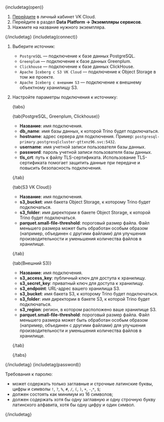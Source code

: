 {includetag(open)}

1. [Перейдите](https://msk.cloud.vk.com/app/) в личный кабинет VK Cloud.
1. Перейдите в раздел **Data Platform → Экземпляры сервисов**.
1. Нажмите на название нужного экземпляра.

{/includetag}
{includetag(connect)}

1. Выберите источник:

   - `PostgreSQL` — подключение к базе данных PostgreSQL.
   - `Greenplum` — подключение к базе данных Greenplum.
   - `Clickhouse` — подключение к базе данных ClickHouse.
   - `Apache Iceberg с S3 VK Cloud` — подключение к Object Storage в том же проекте.
   - `Apache Iceberg с внешним S3` — подключение к внешнему объектному хранилищу S3.
1. Настройте параметры подключения к источнику:

   {tabs}
   
   {tab(PostgreSQL, Greenplum, Clickhouse)}

   - **Название**: имя подключения.
   - **db_name**: имя базы данных, к которой Trino будет подключаться.
   - **hostname**: адрес сервера для подключения. Пример: `postgresql-primary.postgresqlcluster-gttxnz96.svc:5432`.
   - **username**: имя учетной записи пользователя базы данных.
   - **password**: пароль учетной записи пользователя базы данных.
   - **tls_crt**: путь к файлу TLS-сертификата. Использование TLS-сертификата помогает защитить данные при передаче и повысить безопасность подключения.

   {/tab}

   {tab(S3 VK Cloud)}

   - **Название**: имя подключения.
   - **s3_bucket**: имя бакета Object Storage, к которому Trino будет подключаться.
   - **s3_folder**: имя директории в бакете Object Storage, к которой Trino будет подключаться.
   - **parquet.small-file-threshold**: пороговый размер файла. Файл меньшего размера может быть обработан особым образом (например, объединен с другими файлами) для улучшения производительности и уменьшения количества файлов в хранилище.

   {/tab}

   {tab(Внешний S3)}

   - **Название**: имя подключения.
   - **s3_access_key**: публичный ключ для доступа к хранилищу.
   - **s3_secret_key**: приватный ключ для доступа к хранилищу.
   - **s3_endpoint**: URL-адрес вашего хранилища S3.
   - **s3_bucket**: имя бакета S3, к которому Trino будет подключаться.
   - **s3_folder**: имя директории в бакете S3, к которой Trino будет подключаться.
   - **s3_region**: регион, в котором расположено ваше хранилище S3.
   - **parquet.small-file-threshold**: пороговый размер файла. Файл меньшего размера может быть обработан особым образом (например, объединен с другими файлами) для улучшения производительности и уменьшения количества файлов в хранилище.

   {/tab}

   {/tabs}

{/includetag}
{includetag(password)}

Требования к паролю:

- может содержать только заглавные и строчные латинские буквы, цифры и символы `!`, `?`, `%`, `#`, `/`, `(`, `)`, `+`, `-`,`*`, `$`;
- должен состоять как минимум из 16 символов;
- должен содержать хотя бы одну заглавную и одну строчную букву латинского алфавита, хотя бы одну цифру и один символ.

{/includetag}